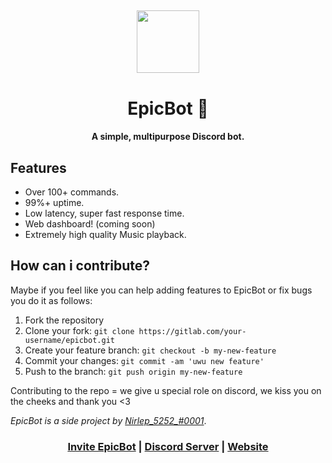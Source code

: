 <h2 align="center">
  <img src="https://cdn.discordapp.com/attachments/749996055369875459/808166922415636550/logo.png" height='100px' width='100px'>
</h2>

<h1 align="center">EpicBot 🏅</h1>
<h4 align="center">A simple, multipurpose Discord bot.</h4>

<h2>Features</h2>
<ul>
  <li>Over 100+ commands.</li>
  <li>99%+ uptime.</li>
  <li>Low latency, super fast response time.</li>
  <li>Web dashboard! (coming soon)</li>
  <li>Extremely high quality Music playback.</li>
</ul>

<h2>How can i contribute?</h2>
<p>Maybe if you feel like you can help adding features to EpicBot or fix bugs you do it as follows:</p>
<ol>
  <li>Fork the repository</li>
  <li>Clone your fork: <code>git clone https://gitlab.com/your-username/epicbot.git</code></li>
  <li>Create your feature branch: <code>git checkout -b my-new-feature</code></li>
  <li>Commit your changes: <code>git commit -am 'uwu new feature'</code></li>
  <li>Push to the branch: <code>git push origin my-new-feature</code></li>
</ol>
<p>Contributing to the repo = we give u special role on discord, we kiss you on the cheeks and thank you <3</p>

<p><i>EpicBot is a side project by <a href="https://discord.gg/Zj7h8Fp">Nirlep_5252_#0001</a></i>.</p>

<h3 align="center"><a href="https://discord.com/oauth2/authorize?client_id=751100444188737617&scope=bot&permissions=2146958847">Invite EpicBot</a> | <a href="https://discord.gg/Zj7h8Fp">Discord Server</a> | <a href="https://epicbot.gq">Website</a></h3>
